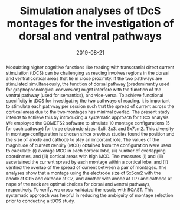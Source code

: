 ---
abstract: 'Modulating higher cognitive functions like reading with transcranial direct current stimulation (tDCS) can be challenging as reading involves regions in the dorsal and ventral cortical areas that lie in close proximity. If the two pathways are stimulated simultaneously, the function of dorsal pathway (predominantly used for graphophonological conversion) might interfere with the function of the ventral pathway (used for semantics), and vice-versa. To achieve functional specificity in tDCS for investigating the two pathways of reading, it is important to stimulate each pathway per session such that the spread of current across the cortical areas due to the two montages has minimal overlap. The present study intends to achieve this by introducing a systematic approach for tDCS analysis. We employed the COMETS2 software to simulate 10 montage configurations (5 for each pathway) for three electrode sizes: 5x5, 3x3, and 5x7cm2. This diversity in montage configuration is chosen since previous studies found the position and the size of anode and cathode to play an important role. The values of the magnitude of current density (MCD) obtained from the configuration were used to calculate: (i) average MCD in each cortical lobe, (ii) number of overlapping coordinates, and (iii) cortical areas with high MCD. The measures (i) and (iii) ascertained the current spread by each montage within a cortical lobe, and (ii) verified the overlap of the spread of current between a pair of montages. The analyses show that a montage using the electrode size of 5x5cm2 with the anode at CP5 and cathode at CZ, and another with anode at TP7 and cathode at nape of the neck are optimal choices for dorsal and ventral pathways, respectively. To verify, we cross-validated the results with ROAST. This systematic approach was helpful in reducing the ambiguity of montage selection prior to conducting a tDCS study.'
authors:
- Sagarika-Bhattacharjee
- Rajan-Kashyap
- Brenda Rapp
- Kenichi Oishi
- John E. Desmond
- Annabel-Chen
date: "2019-08-21"
doi: "10.1038/s41598-019-47654-y"
featured: false
projects: []
publication: 'Bhattacharjee, S., Kashyap, R., Rapp, B., Oishi, K., Desmond, J. E., & Chen, S. H. A. (2019). Simulation analyses of tDcS montages for the investigation of dorsal and ventral pathways. Scientific Reports, 9(1), 1-17. doi:10.1038/s41598-019-47654-y'
publication_short: ""
publication_types:
- "2"
publishDate: ""
# summary: 
tags:
- tDCS
title: 'Simulation analyses of tDcS montages for the investigation of dorsal and ventral pathways'
url_code: ""
url_dataset: ""
url_pdf: "publication/Bhattacharjee-2019.pdf"
url_poster: ""
url_project: ""
url_slides: ""
url_source: ""
url_video: ""
---